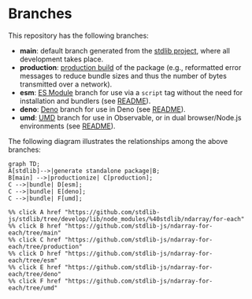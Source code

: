 <!--

@license Apache-2.0

Copyright (c) 2022 The Stdlib Authors.

Licensed under the Apache License, Version 2.0 (the "License");
you may not use this file except in compliance with the License.
You may obtain a copy of the License at

    http://www.apache.org/licenses/LICENSE-2.0

Unless required by applicable law or agreed to in writing, software
distributed under the License is distributed on an "AS IS" BASIS,
WITHOUT WARRANTIES OR CONDITIONS OF ANY KIND, either express or implied.
See the License for the specific language governing permissions and
limitations under the License.

-->

# Branches

This repository has the following branches:

-   **main**: default branch generated from the [stdlib project][stdlib-url], where all development takes place.
-   **production**: [production build][production-url] of the package (e.g., reformatted error messages to reduce bundle sizes and thus the number of bytes transmitted over a network).
-   **esm**: [ES Module][esm-url] branch for use via a `script` tag without the need for installation and bundlers (see [README][esm-readme]).
-   **deno**: [Deno][deno-url] branch for use in Deno (see [README][deno-readme]).
-   **umd**: [UMD][umd-url] branch for use in Observable, or in dual browser/Node.js environments (see [README][umd-readme]).

The following diagram illustrates the relationships among the above branches:

```mermaid
graph TD;
A[stdlib]-->|generate standalone package|B;
B[main] -->|productionize| C[production];
C -->|bundle| D[esm];
C -->|bundle| E[deno];
C -->|bundle| F[umd];

%% click A href "https://github.com/stdlib-js/stdlib/tree/develop/lib/node_modules/%40stdlib/ndarray/for-each"
%% click B href "https://github.com/stdlib-js/ndarray-for-each/tree/main"
%% click C href "https://github.com/stdlib-js/ndarray-for-each/tree/production"
%% click D href "https://github.com/stdlib-js/ndarray-for-each/tree/esm"
%% click E href "https://github.com/stdlib-js/ndarray-for-each/tree/deno"
%% click F href "https://github.com/stdlib-js/ndarray-for-each/tree/umd"
```

[stdlib-url]: https://github.com/stdlib-js/stdlib/tree/develop/lib/node_modules/%40stdlib/ndarray/for-each
[production-url]: https://github.com/stdlib-js/ndarray-for-each/tree/production
[deno-url]: https://github.com/stdlib-js/ndarray-for-each/tree/deno
[deno-readme]: https://github.com/stdlib-js/ndarray-for-each/blob/deno/README.md
[umd-url]: https://github.com/stdlib-js/ndarray-for-each/tree/umd
[umd-readme]: https://github.com/stdlib-js/ndarray-for-each/blob/umd/README.md
[esm-url]: https://github.com/stdlib-js/ndarray-for-each/tree/esm
[esm-readme]: https://github.com/stdlib-js/ndarray-for-each/blob/esm/README.md